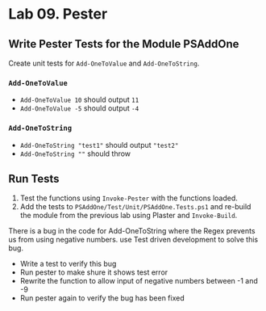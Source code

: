# Lab 09. Pester

## Write Pester Tests for the Module PSAddOne

Create unit tests for `Add-OneToValue` and `Add-OneToString`.

### `Add-OneToValue`

- `Add-OneToValue 10` should output `11`
- `Add-OneToValue -5` should output `-4`

### `Add-OneToString`

- `Add-OneToString "test1"` should output `"test2"`
- `Add-OneToString ""` should throw

## Run Tests

1. Test the functions using `Invoke-Pester` with the functions loaded.
2. Add the tests to `PSAddOne/Test/Unit/PSAddOne.Tests.ps1` and re-build the module from the previous lab using Plaster and `Invoke-Build`.

There is a bug in the code for Add-OneToString where the Regex prevents us from using negative numbers. use Test driven development to solve this bug.

- Write a test to verify this bug
- Run pester to make shure it shows test error
- Rewrite the function to allow input of negative numbers between -1 and -9
- Run pester again to verify the bug has been fixed
